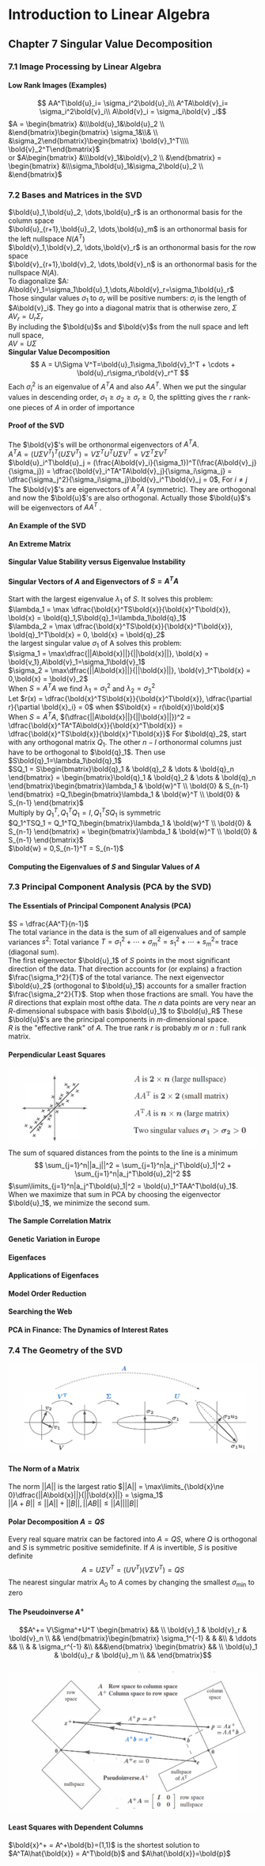 # Introduction to Linear Algebra
## Chapter 7 Singular Value Decomposition
### 7.1 Image Processing by Linear Algebra
#### Low Rank Images (Examples)
$$
AA^T\bold{u}_i= \sigma_i^2\bold{u}_i\\
A^TA\bold{v}_i= \sigma_i^2\bold{v}_i\\
A\bold{v}_i = \sigma_i\bold{v}
_i$$
$A = \begin{bmatrix} &\\\bold{u}_1&\bold{u}_2 \\ &\end{bmatrix}\begin{bmatrix} \sigma_1&\\& \\ &\sigma_2\end{bmatrix}\begin{bmatrix} \bold{v}_1^T\\\\ \bold{v}_2^T\end{bmatrix}$  
or 
$A\begin{bmatrix} &\\\bold{v}_1&\bold{v}_2 \\ &\end{bmatrix} = \begin{bmatrix} &\\\sigma_1\bold{u}_1&\sigma_2\bold{u}_2 \\ &\end{bmatrix}$
### 7.2 Bases and Matrices in the SVD 
$\bold{u}_1,\bold{u}_2, \dots,\bold{u}_r$ is an orthonormal basis for the column space  
$\bold{u}_{r+1},\bold{u}_2, \dots,\bold{u}_m$ is an orthonormal basis for the left nullspace $N (A^T)$   
$\bold{v}_1,\bold{v}_2, \dots,\bold{v}_r$ is an orthonormal basis for the row space  
$\bold{v}_{r+1},\bold{v}_2, \dots,\bold{v}_n$ is an orthonormal basis for the nullspace $N(A)$.   
To diagonalize $A: A\bold{v}_1=\sigma_1\bold{u}_1,\dots,A\bold{v}_r=\sigma_1\bold{u}_r$  
Those singular values $\sigma_1$ to $\sigma_r$ will be positive numbers: $\sigma_i$ is the length of $A\bold{v}_i$. They go into a diagonal matrix that is otherwise zero, $\Sigma$  
$AV_r = U_r\Sigma_r$  
By including the $\bold{u}$s and $\bold{v}$s from the null space and left null space,   
$AV = U\Sigma$   
**Singular Value Decomposition**  
$$
A = U\Sigma V^T=\bold{u}_1\sigma_1\bold{v}_1^T + \cdots + \bold{u}_r\sigma_r\bold{v}_r^T
$$
Each $\sigma_i^2$ is an eigenvalue of $A^TA$ and also $AA^T$. When we put the singular values in descending order, $\sigma_1 \ge \sigma_2 \ge \sigma_r \ge 0$, the splitting gives the $r$ rank-one pieces of $A$ in order of importance
#### Proof of the SVD
The $\bold{v}$'s will be orthonormal eigenvectors of $A^T A$.  
$A^T A = (U\Sigma V^T)^T(U\Sigma V^T)= V\Sigma^TU^TU\Sigma V^T =V\Sigma^T\Sigma V^T$  
$\bold{u}_i^T\bold{u}_j = (\frac{A\bold{v}_i}{\sigma_1})^T(\frac{A\bold{v}_j}{\sigma_j}) = \dfrac{\bold{v}_i^TA^TA\bold{v}_j}{\sigma_i\sigma_j} = \dfrac{\sigma_j^2}{\sigma_i\sigma_j}\bold{v}_i^T\bold{v}_j = 0$, For $i\ne j$   
The $\bold{v}$'s are eigenvectors of $A^T A$ (symmetric). They are orthogonal and now the $\bold{u}$'s are also orthogonal. Actually those $\bold{u}$'s will be eigenvectors of $AA^T$ .
#### An Example of the SVD
#### An Extreme Matrix 
#### Singular Value Stability versus Eigenvalue Instability
#### Singular Vectors of $A$ and Eigenvectors of $S = A^T A$
Start with the largest eigenvalue $\lambda_1$ of $S$. It solves this problem:   
$\lambda_1 = \max \dfrac{\bold{x}^TS\bold{x}}{\bold{x}^T\bold{x}}, \bold{x} = \bold{q}_1,S\bold{q}_1=\lambda_1\bold{q}_1$   
$\lambda_2 = \max \dfrac{\bold{x}^TS\bold{x}}{\bold{x}^T\bold{x}}, \bold{q}_1^T\bold{x} = 0, \bold{x} = \bold{q}_2$  
the largest singular value $\sigma_1$ of A solves this problem:  
$\sigma_1 = \max\dfrac{||A\bold{x}||}{||\bold{x}||}, \bold{x} = \bold{v_1},A\bold{v}_1=\sigma_1\bold{v}_1$  
$\sigma_2 = \max\dfrac{||A\bold{x}||}{||\bold{x}||},  \bold{v}_1^T\bold{x} = 0,\bold{x} = \bold{v}_2$  
When $S = A^T A$ we find $\lambda_1 = \sigma_1^2$ and $\lambda_2 = \sigma_2^2$  
Let $r(x) = \dfrac{\bold{x}^TS\bold{x}}{\bold{x}^T\bold{x}}, \dfrac{\partial r}{\partial \bold{x}_i} = 0$ when $S\bold{x} = r(\bold{x})\bold{x}$  
When $S = A^T A$, $(\dfrac{||A\bold{x}||}{||\bold{x}||})^2 = \dfrac{\bold{x}^TA^TA\bold{x}}{\bold{x}^T\bold{x}} = \dfrac{\bold{x}^TS\bold{x}}{\bold{x}^T\bold{x}}$
For $\bold{q}_2$, start with any orthogonal matrix $Q_1$. The other $n - l$ orthonormal columns just have to be orthogonal to $\bold{q}_1$. Then use $S\bold{q}_1=\lambda_1\bold{q}_1$  
$SQ_1 = S\begin{bmatrix}\bold{q}_1 & \bold{q}_2 & \dots & \bold{q}_n \end{bmatrix} = \begin{bmatrix}\bold{q}_1 & \bold{q}_2 & \dots & \bold{q}_n \end{bmatrix}\begin{bmatrix}\lambda_1 & \bold{w}^T  \\ \bold{0} & S_{n-1} \end{bmatrix} =Q_1\begin{bmatrix}\lambda_1 & \bold{w}^T  \\ \bold{0} & S_{n-1} \end{bmatrix}$  
Multiply by $Q_1^T, Q_1^TQ_1 = I, Q_1^TSQ_1$ is symmetric    
$Q_1^TSQ_1 = Q_1^TQ_1\begin{bmatrix}\lambda_1 & \bold{w}^T  \\ \bold{0} & S_{n-1} \end{bmatrix} = \begin{bmatrix}\lambda_1 & \bold{w}^T  \\ \bold{0} & S_{n-1} \end{bmatrix}$  
$\bold{w} = 0,S_{n-1}^T = S_{n-1}$
#### Computing the Eigenvalues of $S$ and Singular Values of $A$
### 7.3 Principal Component Analysis (PCA by the SVD)
#### The Essentials of Principal Component Analysis (PCA) 
$S = \dfrac{AA^T}{n-1}$  
The total variance in the data is the sum of all eigenvalues and of sample variances $s^2$: Total variance $T = \sigma_1^2 + \cdots + \sigma_m^2 = s_1^2 + \cdots + s_m^2 =$ trace (diagonal sum).   
The first eigenvector $\bold{u}_1$ of $S$ points in the most significant direction of the data. That direction accounts for (or explains) a fraction $\frac{\sigma_1^2}{T}$ of the total variance. 
The next eigenvector $\bold{u}_2$ (orthogonal to $\bold{u}_1$) accounts for a smaller fraction $\frac{\sigma_2^2}{T}$.
Stop when those fractions are small. You have the $R$ directions that explain most ofthe data. The $n$ data points are very near an $R$-dimensional subspace with basis $\bold{u}_1$ to $\bold{u}_R$ These $\bold{u}$'s are the principal components in $m$-dimensional space.   
$R$ is the "effective rank" of $A$. The true rank $r$ is probably $m$ or $n$ : full rank matrix.
#### Perpendicular Least Squares
![](/images/linear%20algebra/7-1.png)  
The sum of squared distances from the points to the line is a minimum  
$$
\sum_{j=1}^n||a_j||^2 = \sum_{j=1}^n|a_j^T\bold{u}_1|^2 + \sum_{j=1}^n|a_j^T\bold{u}_2|^2
$$
$\sum\limits_{j=1}^n|a_j^T\bold{u}_1|^2 = \bold{u}_1^TAA^T\bold{u}_1$. When we maximize that sum in PCA by choosing the eigenvector $\bold{u}_1$, we minimize the second sum.
#### The Sample Correlation Matrix
#### Genetic Variation in Europe
#### Eigenfaces
#### Applications of Eigenfaces
#### Model Order Reduction
#### Searching the Web
#### PCA in Finance: The Dynamics of Interest Rates 
### 7.4 The Geometry of the SVD
![](/images/linear%20algebra/7-2.png)
#### The Norm of a Matrix 
The norm $||A||$ is the largest ratio $||A|| = \max\limits_{\bold{x}\ne 0}\dfrac{||A\bold{x}||}{||\bold{x}||} = \sigma_1$  
$||A+B||\le ||A|| + ||B||, ||AB|| \le ||A||||B||$
#### Polar Decomposition $A = Q S$
Every real square matrix can be factored into $A = Q S$, where $Q$ is orthogonal and $S$ is symmetric positive semidefinite. If $A$ is invertible, $S$ is positive definite  
$$A = U\Sigma V^T = (UV^T)(V\Sigma V^T) = QS$$
The nearest singular matrix $A_0$ to $A$ comes by changing the smallest $\sigma_{\min}$ to zero
#### The Pseudoinverse $A^+$
$$A^+= V\Sigma^+U^T \begin{bmatrix} && \\ \bold{v}_1 & \bold{v}_r & \bold{v}_n \\ && \end{bmatrix}\begin{bmatrix} \sigma_1^{-1} & & &\\ & \ddots && \\ & & \sigma_r^{-1} &\\ &&&\end{bmatrix} \begin{bmatrix} && \\ \bold{u}_1 & \bold{u}_r & \bold{u}_m \\ && \end{bmatrix}$$  
![](/images/linear%20algebra/7-3.png)
#### Least Squares with Dependent Columns 
$\bold{x}^+ = A^+\bold{b}=(1,1)$ is the shortest solution to $A^TA\hat{\bold{x}} = A^T\bold{b}$ and $A\hat{\bold{x}}=\bold{p}$